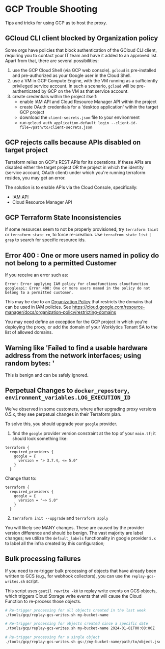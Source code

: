 # GCP Trouble Shooting

Tips and tricks for using GCP as to host the proxy.

## GCloud CLI client blocked by Organization policy

Some orgs have policies that block authentication of the GCloud CLI client, requiring you to contact your IT team and have it added to an approved list. Apart from that, there are several possibilities:

1. use the GCP Cloud Shell (via GCP web console). `gcloud` is pre-installed and pre-authorized as your Google user in the Cloud Shell.
2. use a VM in GCP Compute Engine, with the VM running as a sufficiently privileged service account. In such a scenario, `gcloud` will be pre-authenticated by GCP on the VM as that service account.
3. create credentials within the project itself:
   - enable IAM API and Cloud Resource Manager API within the project
   - create OAuth credentials for a 'desktop application' within the target GCP project
   - download the `client-secrets.json` file to your environment
   - run `gcloud auth application-default login --client-id-file=/path/to/client-secrets.json`

## GCP rejects calls because APIs disabled on target project

Terraform relies on GCP's REST APIs for its operations. If these APIs are disabled either the target project OR the project in which the identity (service account, OAuth client) under which you're running terraform resides, you may get an error.

The solution is to enable APIs via the Cloud Console, specifically:

- IAM API
- Cloud Resource Manager API

## GCP Terraform State Inconsistencies

If some resources seem to not be properly provisioned, try `terraform taint` or `terraform state rm`, to force re-creation. Use `terrafrom state list | grep` to search for specific resource ids.

## Error 400 : One or more users named in policy do not belong to a permitted Customer

If you receive an error such as:

```
Error: Error applying IAM policy for cloudfunctions cloudfunction googleapi: Error 400: One or more users named in the policy do not belong to a permitted customer.
```

This may be due to an [Organization Policy](https://cloud.google.com/resource-manager/docs/organization-policy/overview) that restricts the domains that can be used in IAM policies. See https://cloud.google.com/resource-manager/docs/organization-policy/restricting-domains

You may need define an exception for the GCP project in which you're deploying the proxy, or add the domain of your Worklytics Tenant SA to the list of allowed domains.

## Warning like 'Failed to find a usable hardware address from the network interfaces; using random bytes: '

This is benign and can be safely ignored.

## Perpetual Changes to `docker_repostory`, `environment_variables.LOG_EXECUTION_ID`

We've observed in some customers, where after upgrading proxy versions 0.5.x, they see perpetual changes in their Terraform plan.

To solve this, you should upgrade your `google` provider.

1. find the `google` provider version constraint at the top of your `main.tf`; it should look something like:

```hcl
terraform {
  required_providers {
    google = {
      version = "> 3.7.4, <= 5.0"
    }
  }

```

Change that to:

```hcl
terraform {
  required_providers {
    google = {
      version = "~> 5.0"
    }
  }
```

2. `terraform init --upgrade` and `terraform apply`

You will likely see MANY changes. These are caused by the provider version difference and should be benign. The vast majority are label changes; we utilize the `default_labels` functionality in google provider `5.x` to label all the infra created by this configuration;

## Bulk processing failures

If you need to re-trigger bulk processing of objects that have already been written to GCS (e.g., for webhook collectors), you can use the `replay-gcs-writes.sh` script.

This script uses `gsutil rewrite -kO` to replay write events on GCS objects, which triggers Cloud Storage write events that will cause the Cloud Function to re-process those objects.

```bash
# Re-trigger processing for all objects created in the last week
./tools/gcp/replay-gcs-writes.sh my-bucket-name

# Re-trigger processing for objects created since a specific date
./tools/gcp/replay-gcs-writes.sh my-bucket-name 2024-01-01T00:00:00Z

# Re-trigger processing for a single object
./tools/gcp/replay-gcs-writes.sh gs://my-bucket-name/path/to/object.json
```

